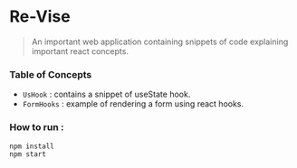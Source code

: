 # Re-Vise

> An important web application containing snippets of code explaining important react concepts.

### Table of Concepts

* `UsHook` : contains a snippet of useState hook.
* `FormHooks` : example of rendering a form using react hooks.

### How to run : 

```
npm install
npm start
```
